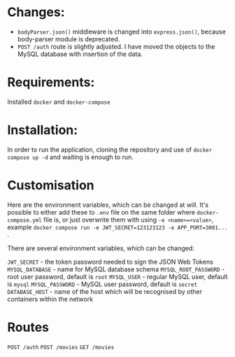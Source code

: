 # Changes: 
- `bodyParser.json()` middleware is changed into `express.json()`, because body-parser module is deprecated.
- `POST /auth` route is slightly adjusted. I have moved the objects to the MySQL database with insertion of the data.

# Requirements:

Installed `docker` and `docker-compose`

# Installation:

In order to run the application, cloning the repository and use of `docker compose up -d` and waiting is enough to run.


# Customisation

Here are the environment variables, which can be changed at will. It's possible to either add these to `.env` file on the same folder where `docker-compose.yml` file is, or just overwrite them with using `-e <name>=<value>`, example `docker compose run -e JWT_SECRET=123123123 -e APP_PORT=3001... `.

There are several environment variables, which can be changed:

`JWT_SECRET`            - the token password needed to sign the JSON Web Tokens
`MYSQL_DATABASE`        - name for MySQL database schema
`MYSQL_ROOT_PASSWORD`   - root user password, default is `root`
`MYSQL_USER`            - regular MySQL user, default is `mysql`
`MYSQL_PASSWORD`        - MySQL user password, default is `secret`
`DATABASE_HOST`         - name of the host which will be recognised by other containers within the network

# Routes

`POST /auth`
`POST /movies`
`GET /movies`